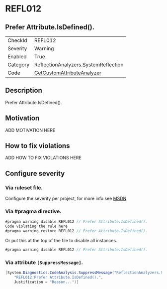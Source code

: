 # REFL012
## Prefer Attribute.IsDefined().

<!-- start generated table -->
<table>
  <tr>
    <td>CheckId</td>
    <td>REFL012</td>
  </tr>
  <tr>
    <td>Severity</td>
    <td>Warning</td>
  </tr>
  <tr>
    <td>Enabled</td>
    <td>True</td>
  </tr>
  <tr>
    <td>Category</td>
    <td>ReflectionAnalyzers.SystemReflection</td>
  </tr>
  <tr>
    <td>Code</td>
    <td><a href="https://github.com/DotNetAnalyzers/ReflectionAnalyzers/blob/master/ReflectionAnalyzers/NodeAnalzers/GetCustomAttributeAnalyzer.cs">GetCustomAttributeAnalyzer</a></td>
  </tr>
</table>
<!-- end generated table -->

## Description

Prefer Attribute.IsDefined().

## Motivation

ADD MOTIVATION HERE

## How to fix violations

ADD HOW TO FIX VIOLATIONS HERE

<!-- start generated config severity -->
## Configure severity

### Via ruleset file.

Configure the severity per project, for more info see [MSDN](https://msdn.microsoft.com/en-us/library/dd264949.aspx).

### Via #pragma directive.
```C#
#pragma warning disable REFL012 // Prefer Attribute.IsDefined().
Code violating the rule here
#pragma warning restore REFL012 // Prefer Attribute.IsDefined().
```

Or put this at the top of the file to disable all instances.
```C#
#pragma warning disable REFL012 // Prefer Attribute.IsDefined().
```

### Via attribute `[SuppressMessage]`.

```C#
[System.Diagnostics.CodeAnalysis.SuppressMessage("ReflectionAnalyzers.SystemReflection", 
    "REFL012:Prefer Attribute.IsDefined().", 
    Justification = "Reason...")]
```
<!-- end generated config severity -->